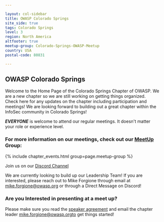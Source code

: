 ```yaml
---

layout: col-sidebar
title: OWASP Colorado Springs
site_side: true
tags: Colorado Springs
level: 3
region: North America
altfooter: true
meetup-group: Colorado-Springs-OWASP-Meetup
country: USA
postal-code: 80831

---
```

OWASP Colorado Springs
-----------------
Welcome to the Home Page of the Colorado Springs Chapter of OWASP. We are a new chapter so we are still working on getting things organized. Check here for any updates on the chapter including participation and meetings! We are looking forward to building out a great chapter within the InfoSec community in Colorado Springs!

***EVERYONE*** is welcome to attend our regular meetings. It doesn't matter your role or experience level. 

### For more information on our meetings, check out our [MeetUp](https://www.meetup.com/colorado-springs-owasp/) Group:
{% include chapter_events.html group=page.meetup-group %}



Join us on our [Discord Channel](https://discord.gg/dbgDS43N)

We are currently looking to build up our Leadership Team! If you are interested, please reach out to Mike Forgione through email at mike.forgione@owasp.org or through a Direct Message on Discord!

### Are you Interested in presenting at a meet up? ###
Please make sure you read the [speaker agreement](/www-policy/speaker-agreement) and email the chapter leader mike.forgione@owasp.orgto get things started!
